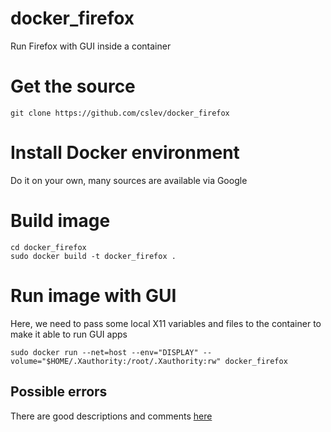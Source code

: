 # docker_firefox
Run Firefox with GUI inside a container

# Get the source
```
git clone https://github.com/cslev/docker_firefox
```

# Install Docker environment
Do it on your own, many sources are available via Google

# Build image
```
cd docker_firefox
sudo docker build -t docker_firefox .
```

# Run image with GUI
Here, we need to pass some local X11 variables and files to the container to make it able to run GUI apps
```
sudo docker run --net=host --env="DISPLAY" --volume="$HOME/.Xauthority:/root/.Xauthority:rw" docker_firefox
```

## Possible errors
There are good descriptions and comments [here](https://medium.com/@SaravSun/running-gui-applications-inside-docker-containers-83d65c0db110)
